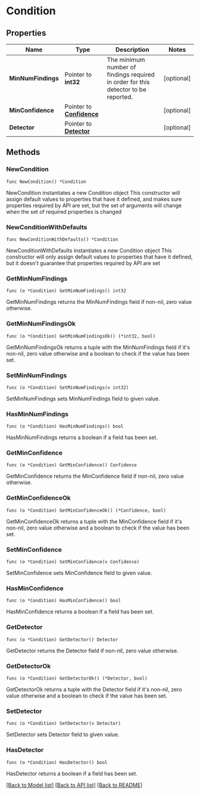 # Condition

## Properties

Name | Type | Description | Notes
------------ | ------------- | ------------- | -------------
**MinNumFindings** | Pointer to **int32** | The minimum number of findings required in order for this detector to be reported. | [optional] 
**MinConfidence** | Pointer to [**Confidence**](Confidence.md) |  | [optional] 
**Detector** | Pointer to [**Detector**](Detector.md) |  | [optional] 

## Methods

### NewCondition

`func NewCondition() *Condition`

NewCondition instantiates a new Condition object
This constructor will assign default values to properties that have it defined,
and makes sure properties required by API are set, but the set of arguments
will change when the set of required properties is changed

### NewConditionWithDefaults

`func NewConditionWithDefaults() *Condition`

NewConditionWithDefaults instantiates a new Condition object
This constructor will only assign default values to properties that have it defined,
but it doesn't guarantee that properties required by API are set

### GetMinNumFindings

`func (o *Condition) GetMinNumFindings() int32`

GetMinNumFindings returns the MinNumFindings field if non-nil, zero value otherwise.

### GetMinNumFindingsOk

`func (o *Condition) GetMinNumFindingsOk() (*int32, bool)`

GetMinNumFindingsOk returns a tuple with the MinNumFindings field if it's non-nil, zero value otherwise
and a boolean to check if the value has been set.

### SetMinNumFindings

`func (o *Condition) SetMinNumFindings(v int32)`

SetMinNumFindings sets MinNumFindings field to given value.

### HasMinNumFindings

`func (o *Condition) HasMinNumFindings() bool`

HasMinNumFindings returns a boolean if a field has been set.

### GetMinConfidence

`func (o *Condition) GetMinConfidence() Confidence`

GetMinConfidence returns the MinConfidence field if non-nil, zero value otherwise.

### GetMinConfidenceOk

`func (o *Condition) GetMinConfidenceOk() (*Confidence, bool)`

GetMinConfidenceOk returns a tuple with the MinConfidence field if it's non-nil, zero value otherwise
and a boolean to check if the value has been set.

### SetMinConfidence

`func (o *Condition) SetMinConfidence(v Confidence)`

SetMinConfidence sets MinConfidence field to given value.

### HasMinConfidence

`func (o *Condition) HasMinConfidence() bool`

HasMinConfidence returns a boolean if a field has been set.

### GetDetector

`func (o *Condition) GetDetector() Detector`

GetDetector returns the Detector field if non-nil, zero value otherwise.

### GetDetectorOk

`func (o *Condition) GetDetectorOk() (*Detector, bool)`

GetDetectorOk returns a tuple with the Detector field if it's non-nil, zero value otherwise
and a boolean to check if the value has been set.

### SetDetector

`func (o *Condition) SetDetector(v Detector)`

SetDetector sets Detector field to given value.

### HasDetector

`func (o *Condition) HasDetector() bool`

HasDetector returns a boolean if a field has been set.


[[Back to Model list]](../README.md#documentation-for-models) [[Back to API list]](../README.md#documentation-for-api-endpoints) [[Back to README]](../README.md)


